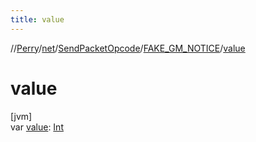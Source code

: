 ```yaml
---
title: value
---
```

//[Perry](../../../../index.html)/[net](../../index.html)/[SendPacketOpcode](../index.html)/[FAKE_GM_NOTICE](index.html)/[value](value.html)



# value



[jvm]\
var [value](value.html): [Int](https://kotlinlang.org/api/latest/jvm/stdlib/kotlin/-int/index.html)




